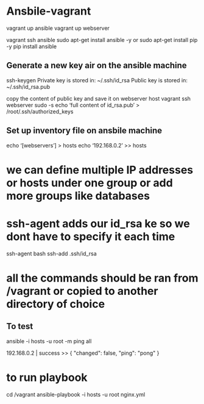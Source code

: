 # Ansbile-vagrant

vagrant up ansible
vagrant up webserver

vagrant ssh ansible
sudo apt-get install ansible -y
or
sudo apt-get install pip -y
pip install ansible


## Generate a new key air on the ansible machine
ssh-keygen
Private key is stored in: ~/.ssh/id_rsa
Public key is stored in: ~/.ssh/id_rsa.pub

copy the content of public key and save it on webserver host
vagrant ssh webserver
sudo -s
echo ‘full content of id_rsa.pub’ > /root/.ssh/authorized_keys


## Set up inventory file on ansbile machine
echo ‘[webservers’] > hosts
echo ‘192.168.0.2’ >> hosts
# we can define multiple IP addresses or hosts under one group or add more groups like databases

# ssh-agent adds our id_rsa ke so we dont have to specify it each time
ssh-agent bash
ssh-add .ssh/id_rsa

# all the commands should be ran from /vagrant or copied to another directory of choice
## To test
ansible -i hosts -u root -m ping all

192.168.0.2 | success >> {
    "changed": false,
    "ping": "pong"
}


# to run playbook
cd /vagrant
ansible-playbook -i hosts -u root nginx.yml
